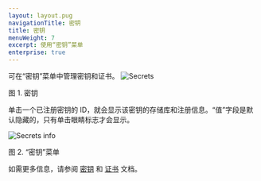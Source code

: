 ```yaml
---
layout: layout.pug
navigationTitle: 密钥
title: 密钥
menuWeight: 7
excerpt: 使用“密钥”菜单
enterprise: true
---
```


可在“密钥”菜单中管理密钥和证书。
![Secrets](/mesosphere/dcos/cn/1.11/img/secrets-ee.png)

图 1. 密钥

单击一个已注册密钥的 ID，就会显示该密钥的存储库和注册信息。“值”字段是默认隐藏的，只有单击眼睛标志才会显示。

![Secrets info](/mesosphere/dcos/cn/1.11/img/secrets-tab.png)

图 2. “密钥”菜单

如需更多信息，请参阅 [密钥](/mesosphere/dcos/cn/1.11/security/ent/secrets/) 和 [证书](/mesosphere/dcos/cn/1.11/security/ent/tls-ssl/) 文档。
